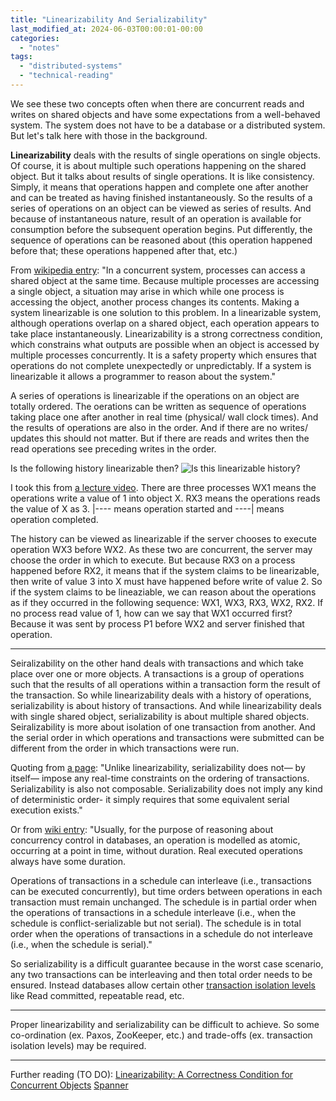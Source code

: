 ```yaml
---
title: "Linearizability And Serializability"
last_modified_at: 2024-06-03T00:00:01-00:00
categories: 
  - "notes"
tags: 
  - "distributed-systems"
  - "technical-reading"
---
```

We see these two concepts often when there are concurrent reads and writes on shared objects and have some expectations from a well-behaved system. The system does not have to be a database or a distributed system. But let's talk here with those in the background.

**Linearizability** deals with the results of single operations on single objects. Of course, it is about multiple such operations happening on the shared object. But it talks about results of single operations. It is like consistency. Simply, it means that operations happen and complete one after another and can be treated as having finished instantaneously. So the results of a series of operations on an object can be viewed as series of results. And because of instantaneous nature, result of an operation is available for consumption before the subsequent operation begins. Put differently, the sequence of operations can be reasoned about (this operation happened before that; these operations happened after that, etc.) 

From [wikipedia entry](https://en.wikipedia.org/wiki/Linearizability): "In a concurrent system, processes can access a shared object at the same time. Because multiple processes are accessing a single object, a situation may arise in which while one process is accessing the object, another process changes its contents. Making a system linearizable is one solution to this problem. In a linearizable system, although operations overlap on a shared object, each operation appears to take place instantaneously. Linearizability is a strong correctness condition, which constrains what outputs are possible when an object is accessed by multiple processes concurrently. It is a safety property which ensures that operations do not complete unexpectedly or unpredictably. If a system is linearizable it allows a programmer to reason about the system."

A series of operations is linearizable if the operations on an object are totally ordered. The oerations can be written as sequence of operations taking place one after another in real time (physical/ wall clock times). And the results of operations are also in the order. And if there are no writes/ updates this should not matter. But if there are reads and writes then the read operations see preceding writes in the order.

Is the following history linearizable then?
![Is this linearizable history?](/images/linearizability.png "Is this linearizable history?")

I took this from [a lecture video](https://www.youtube.com/watch?v=pbmyrNjzdDk). There are three processes WX1 means the operations write a value of 1 into object X. RX3 means the operations reads the value of X as 3. |---- means operation started and ----| means operation completed.

The history can be viewed as linearizable if the server chooses to execute operation WX3 before WX2. As these two are concurrent, the server may choose the order in which to execute. But because RX3 on a process happened before RX2, it means that if the system claims to be linearizable, then write of value 3 into X must have happened before write of value 2. So if the system claims to be lineaziable, we can reason about the operations as if they occurred in the following sequence: WX1, WX3, RX3, WX2, RX2. If no process read value of 1, how can we say that WX1 occurred first? Because it was sent by process P1 before WX2 and server finished that operation. 

--------------------

Seiralizability on the other hand deals with transactions and which take place over one or more objects. A transactions is a group of operations such that the results of all operations within a transaction form the result of the transaction. So while linearizability deals with a history of operations, serializability is about history of transactions. And while linearizability deals with single shared object, serializability is about multiple shared objects. Seiralizability is more about isolation of one transaction from another. And the serial order in which operations and transactions were submitted can be different from the order in which transactions were run.

Quoting from [a page](http://www.bailis.org/blog/linearizability-versus-serializability/): "Unlike linearizability, serializability does not— by itself— impose any real-time constraints on the ordering of transactions. Serializability is also not composable. Serializability does not imply any kind of deterministic order- it simply requires that some equivalent serial execution exists."

Or from [wiki entry](https://en.wikipedia.org/wiki/Database_transaction_schedule#Duration_and_order_of_actions): 
"Usually, for the purpose of reasoning about concurrency control in databases, an operation is modelled as atomic, occurring at a point in time, without duration. Real executed operations always have some duration.

Operations of transactions in a schedule can interleave (i.e., transactions can be executed concurrently), but time orders between operations in each transaction must remain unchanged. The schedule is in partial order when the operations of transactions in a schedule interleave (i.e., when the schedule is conflict-serializable but not serial). The schedule is in total order when the operations of transactions in a schedule do not interleave (i.e., when the schedule is serial)."

So serializability is a difficult guarantee because in the worst case scenario, any two transactions can be interleaving and then total order needs to be ensured. Instead databases allow certain other [transaction isolation levels](https://learn.microsoft.com/en-us/sql/odbc/reference/develop-app/transaction-isolation-levels) like Read committed, repeatable read, etc.

--------------------
Proper linearizability and serializability can be difficult to achieve. So some co-ordination (ex. Paxos, ZooKeeper, etc.) and trade-offs (ex. transaction isolation levels) may be required.

--------------------
Further reading (TO DO): 
[Linearizability: A Correctness Condition for Concurrent Objects](https://cs.brown.edu/~mph/HerlihyW90/p463-herlihy.pdf)
[Spanner](https://github.com/papers-we-love/papers-we-love/blob/main/datastores/spanner-google's-globally-distributed-database.pdf)
